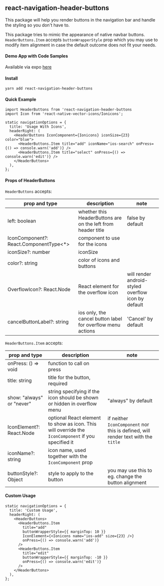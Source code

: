 ## react-navigation-header-buttons

This package will help you render buttons in the navigation bar and handle the styling so you don't have to.

This package tries to mimic the appearance of native navbar buttons. `HeaderButtons.Item` accepts `buttonWrapperStyle` prop which you may use to modify item alignment in case the default outcome does not fit your needs.

#### Demo App with Code Samples

Available via expo [here](https://expo.io/@vonovak/navbar-buttons-demo)

#### Install

`yarn add react-navigation-header-buttons`

#### Quick Example

```
import HeaderButtons from 'react-navigation-header-buttons
import Icon from 'react-native-vector-icons/Ionicons';

static navigationOptions = {
  title: 'Usage With Icons',
  headerRight: (
    <HeaderButtons IconComponent={Ionicons} iconSize={23} color="blue">
      <HeaderButtons.Item title="add" iconName="ios-search" onPress={() => console.warn('add')} />
      <HeaderButtons.Item title="select" onPress={() => console.warn('edit')} />
    </HeaderButtons>
  ),
};
```

#### Props of HeaderButtons

`HeaderButtons` accepts:

 
|prop and type | description | note |
|--|--|--|
| left: boolean | whether this HeaderButtons are on the left from header title   | false by default |
| IconComponent?: React.ComponentType<*> | component to use for the icons |   |
|iconSize?: number| iconSize |  |
|color?: string| color of icons and buttons |  |
|OverflowIcon?: React.Node| React element for the overflow icon | will render android-styled overflow icon by default |
|cancelButtonLabel?: string | ios only, the cancel button label for overflow menu actions | 'Cancel' by default |



`HeaderButtons.Item` accepts:

|prop and type | description | note |
|--|--|--|
| onPress: () => void | function to call on press ||
| title: string | title for the button, required |  |
| show: "always" or "never" |  string specifying if the icon should be shown or hidden in overflow menu | "always" by default |
| IconElement?: React.Node | optional React element to show as icon. This will override the `IconComponent` if you specified it | if neither `IconComponent` nor this is defined, will render text with the `title`|
|  iconName?: string | icon name, used together with the `IconComponent` prop |  |
| buttonStyle?: Object | style to apply to the button | you may use this to eg. change the button alignment |



#### Custom Usage

```
static navigationOptions = {
  title: 'Custom Usage',
  headerRight: (
    <HeaderButtons>
      <HeaderButtons.Item
        title="add"
        buttonWrapperStyle={{ marginTop: 10 }}
        IconElement={<Ionicons name="ios-add" size={23} />}
        onPress={() => console.warn('add')}
      />
      <HeaderButtons.Item
        title="edit"
        buttonWrapperStyle={{ marginTop: -10 }}
        onPress={() => console.warn('edit')}
      />
    </HeaderButtons>
  ),
};
```

